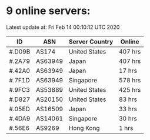 # 9 online servers:

Latest update at: Fri Feb 14 00:10:12 UTC 2020

| ID | ASN | Server Country | Online |
| -- | --- | -------------- | ------ |
| #.D09B | AS174 | United States | 407 hrs |
| #.2A79 | AS63949 | Japan | 407 hrs |
| #.42A0 | AS63949 | Japan | 17 hrs |
| #.7F1D | AS63949 | Singapore | 578 hrs |
| #.9FC3 | AS53889 | United States | 425 hrs |
| #.D827 | AS20150 | United States | 83 hrs |
| #.05ED | AS16509 | Japan | 33 hrs |
| #.4DA9 | AS14061 | Singapore | 30 hrs |
| #.56E6 | AS9269 | Hong Kong | 1 hrs |


